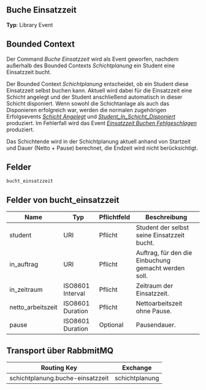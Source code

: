 ## Buche Einsatzzeit

**Typ**: Library Event

## Bounded Context

Der Command _Buche Einsatzzeit_ wird als Event geworfen, nachdem außerhalb des Bounded Contexts _Schichtplanung_ ein Student eine Einsatzzeit bucht.

Der Bounded Context _Schichtplanung_ entscheidet, ob ein Student diese Einsatzzeit selbst buchen kann. Aktuell wird dabei für die Einsatzzeit eine Schicht angelegt und der Student anschließend automatisch in dieser Schicht disponiert. Wenn sowohl die Schichtanlage als auch das Disponieren erfolgreich war, werden die normalen zugehörigen Erfolgsevents [_Schicht Angelegt_](../schicht-angelegt/README.md) und [_Student_In_Schicht_Disponiert_](../student-in-schicht-disponiert/README.md) produziert. Im Fehlerfall wird das Event [_Einsatzzeit Buchen Fehlgeschlagen_](../einsatzzeit-buchen-fehlgeschlagen/README.md) produziert.

Das Schichtende wird in der Schichtplanung aktuell anhand von Startzeit und Dauer (Netto + Pause) berechnet, die Endzeit wird nicht berücksichtigt.

## Felder

`bucht_einsatzzeit`

## Felder von bucht_einsatzzeit

| Name              | Typ              | Pflichtfeld | Beschreibung                                         |
| ----------------- | ---------------- | ----------- | ---------------------------------------------------- |
| student           | URI              | Pflicht     | Student der selbst seine Einsatzzeit bucht.          |
| in_auftrag        | URI              | Pflicht     | Auftrag, für den die Einbuchung gemacht werden soll. |
| in_zeitraum       | ISO8601 Interval | Pflicht     | Zeitraum der Einsatzzeit.                            |
| netto_arbeitszeit | ISO8601 Duration | Pflicht     | Nettoarbeitszeit ohne Pause.                         |
| pause             | ISO8601 Duration | Optional    | Pausendauer.                                         |

## Transport über RabbmitMQ

| Routing Key                      | Exchange       |
| -------------------------------- | -------------- |
| schichtplanung.buche-einsatzzeit | schichtplanung |
